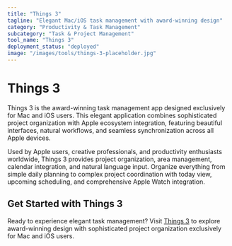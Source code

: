 ```yaml
---
title: "Things 3"
tagline: "Elegant Mac/iOS task management with award-winning design"
category: "Productivity & Task Management"
subcategory: "Task & Project Management"
tool_name: "Things 3"
deployment_status: "deployed"
image: "/images/tools/things-3-placeholder.jpg"
---
```


# Things 3

Things 3 is the award-winning task management app designed exclusively for Mac and iOS users. This elegant application combines sophisticated project organization with Apple ecosystem integration, featuring beautiful interfaces, natural workflows, and seamless synchronization across all Apple devices.

Used by Apple users, creative professionals, and productivity enthusiasts worldwide, Things 3 provides project organization, area management, calendar integration, and natural language input. Organize everything from simple daily planning to complex project coordination with today view, upcoming scheduling, and comprehensive Apple Watch integration.

## Get Started with Things 3

Ready to experience elegant task management? Visit [Things 3](https://culturedcode.com/things) to explore award-winning design with sophisticated project organization exclusively for Mac and iOS users.
